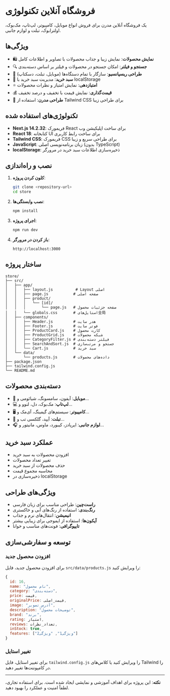 # فروشگاه آنلاین تکنولوژی

یک فروشگاه آنلاین مدرن برای فروش انواع موبایل، کامپیوتر، لپ‌تاپ، مک‌بوک، اولترابوک، تبلت و لوازم جانبی.

## ویژگی‌ها

- 🛍️ **نمایش محصولات**: نمایش زیبا و جذاب محصولات با تصاویر و اطلاعات کامل
- 🔍 **جستجو و فیلتر**: امکان جستجو در محصولات و فیلتر بر اساس دسته‌بندی
- 📱 **طراحی ریسپانسیو**: سازگار با تمام دستگاه‌ها (موبایل، تبلت، دسکتاپ)
- 🛒 **سبد خرید**: مدیریت سبد خرید با localStorage
- ⭐ **امتیازدهی**: نمایش امتیاز و نظرات محصولات
- 💰 **قیمت‌گذاری**: نمایش قیمت با تخفیف و درصد تخفیف
- 🎨 **طراحی مدرن**: استفاده از Tailwind CSS برای طراحی زیبا

## تکنولوژی‌های استفاده شده

- **Next.js 14.2.32**: فریمورک React برای ساخت اپلیکیشن وب
- **React 18**: کتابخانه UI برای ساخت رابط کاربری
- **Tailwind CSS**: فریمورک CSS برای طراحی سریع و زیبا
- **JavaScript**: زبان برنامه‌نویسی اصلی (بدون TypeScript)
- **localStorage**: ذخیره‌سازی اطلاعات سبد خرید در مرورگر

## نصب و راه‌اندازی

1. **کلون کردن پروژه**:
   ```bash
   git clone <repository-url>
   cd store
   ```

2. **نصب وابستگی‌ها**:
   ```bash
   npm install
   ```

3. **اجرای پروژه**:
   ```bash
   npm run dev
   ```

4. **باز کردن در مرورگر**:
   ```
   http://localhost:3000
   ```

## ساختار پروژه

```
store/
├── src/
│   ├── app/
│   │   ├── layout.js          # Layout اصلی
│   │   ├── page.js           # صفحه اصلی
│   │   ├── product/
│   │   │   └── [id]/
│   │   │       └── page.js   # صفحه جزئیات محصول
│   │   └── globals.css       # استایل‌های全局
│   ├── components/
│   │   ├── Header.js         # هدر سایت
│   │   ├── Footer.js         # فوتر سایت
│   │   ├── ProductCard.js    # کارت محصول
│   │   ├── ProductGrid.js    # شبکه محصولات
│   │   ├── CategoryFilter.js # فیلتر دسته‌بندی
│   │   ├── SearchAndSort.js  # جستجو و مرتب‌سازی
│   │   └── Cart.js           # سبد خرید
│   └── data/
│       └── products.js       # داده‌های محصولات
├── package.json
├── tailwind.config.js
└── README.md
```

## دسته‌بندی محصولات

- 📱 **موبایل**: آیفون، سامسونگ، شیائومی و...
- 💻 **لپ‌تاپ**: مک‌بوک، دل، لنوو و...
- 🖥️ **کامپیوتر**: سیستم‌های گیمینگ، آی‌مک و...
- 📱 **تبلت**: آیپد، گلکسی تب و...
- 🎧 **لوازم جانبی**: ایرپادز، کیبورد، ماوس، مانیتور و...

## عملکرد سبد خرید

- افزودن محصولات به سبد خرید
- تغییر تعداد محصولات
- حذف محصولات از سبد خرید
- محاسبه مجموع قیمت
- ذخیره‌سازی در localStorage

## ویژگی‌های طراحی

- **راست‌چین**: طراحی مناسب برای زبان فارسی
- **رنگ‌بندی**: استفاده از رنگ‌های آبی و خاکستری
- **انیمیشن**: انتقال‌های نرم و جذاب
- **آیکون‌ها**: استفاده از ایموجی برای زیبایی بیشتر
- **تایپوگرافی**: فونت‌های مناسب و خوانا

## توسعه و سفارشی‌سازی

### افزودن محصول جدید

برای افزودن محصول جدید، فایل `src/data/products.js` را ویرایش کنید:

```javascript
{
  id: 16,
  name: "نام محصول",
  category: "دسته‌بندی",
  price: قیمت,
  originalPrice: قیمت_اصلی,
  image: "آدرس_تصویر",
  description: "توضیحات محصول",
  brand: "برند",
  rating: امتیاز,
  reviews: تعداد_نظرات,
  inStock: true,
  features: ["ویژگی1", "ویژگی2"]
}
```

### تغییر استایل

برای تغییر استایل، فایل `tailwind.config.js` را ویرایش کنید یا کلاس‌های Tailwind را در کامپوننت‌ها تغییر دهید.





---

**نکته**: این پروژه برای اهداف آموزشی و نمایشی ایجاد شده است. برای استفاده تجاری، لطفاً امنیت و عملکرد را بهبود دهید.
